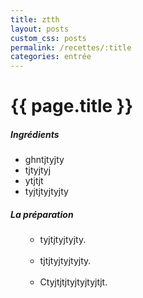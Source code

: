 ```yaml
---
title: ztth
layout: posts
custom_css: posts
permalink: /recettes/:title
categories: entrée
---
```


# {{ page.title }}

##### Ingrédients

- ghntjtyjty
- tjtyjtyj
- ytjtjt
- tyjtjtyjtyjty

##### La préparation

<ul id="prepa">

<section id="categories" markdown="1">

- tyjtjtyjtyjty.<br><br>
- tjtjtyjtyjtyjty.<br><br>
- Ctyjtjtjtyjtyjtyjtjt.

</section>

</ul>